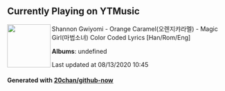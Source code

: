 ## Currently Playing on YTMusic

[<img align="left" width="100" src="https://i.ytimg.com/vi/RC0Krk-4KlE/sddefault.jpg?sqp=-oaymwEWCJADEOEBIAQqCghqEJQEGHgg6AJIWg&rs">](https://music.youtube.com/channel/UCsNChlwrxAvEnfOQCSRA1tA)

Shannon Gwiyomi - Orange Caramel(오렌지캬라멜) - Magic Girl(마법소녀) Color Coded Lyrics [Han/Rom/Eng]

**Albums**: undefined

Last updated at 08/13/2020 10:45

#### Generated with [20chan/github-now](https://github.com/20chan/github-now)


<!--
**20chan/20chan** is a ✨ _special_ ✨ repository because its `README.md` (this file) appears on your GitHub profile.

Here are some ideas to get you started:

- 🔭 I’m currently working on ...
- 🌱 I’m currently learning ...
- 👯 I’m looking to collaborate on ...
- 🤔 I’m looking for help with ...
- 💬 Ask me about ...
- 📫 How to reach me: ...
- 😄 Pronouns: ...
- ⚡ Fun fact: ...
-->
